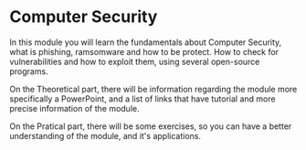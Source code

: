 # Computer Security

In this module you will learn the fundamentals about Computer Security, what is phishing, ramsomware and how to be protect. How to check for vulnerabilities and how to exploit them, using several open-source programs.

On the Theoretical part, there will be information regarding the module more specifically a PowerPoint, and a list of links that have tutorial and more precise information of the module.

On the Pratical part, there will be some exercises, so you can have a better understanding of the module, and it's applications.
